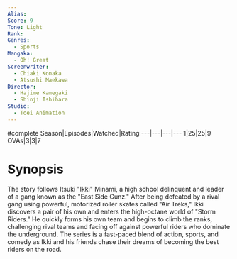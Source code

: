 ```yaml
---
Alias:
Score: 9
Tone: Light
Rank:
Genres:
  - Sports
Mangaka:
  - Oh! Great
Screenwriter:
  - Chiaki Konaka
  - Atsushi Maekawa
Director:
  - Hajime Kamegaki
  - Shinji Ishihara
Studio:
  - Toei Animation
---
```

#complete
Season|Episodes|Watched|Rating
---|---|---|---
1|25|25|9
OVAs|3|3|7

# Synopsis
The story follows Itsuki "Ikki" Minami, a high school delinquent and leader of a gang known as the "East Side Gunz." After being defeated by a rival gang using powerful, motorized roller skates called "Air Treks," Ikki discovers a pair of his own and enters the high-octane world of "Storm Riders." He quickly forms his own team and begins to climb the ranks, challenging rival teams and facing off against powerful riders who dominate the underground. The series is a fast-paced blend of action, sports, and comedy as Ikki and his friends chase their dreams of becoming the best riders on the road.